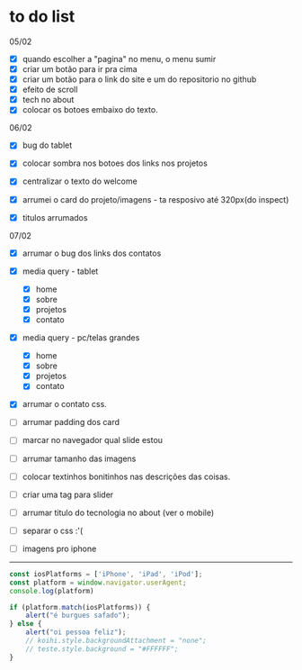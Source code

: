 # to do list

05/02
- [x] quando escolher a "pagina" no menu, o menu sumir
- [x] criar um botão para ir pra cima
- [x] criar um botão para o link do site e um do repositorio no github
- [x] efeito de scroll
- [x] tech no about
- [x] colocar os botoes embaixo do texto.

06/02
- [x] bug do tablet
- [x] colocar sombra nos botoes dos links nos projetos
- [x] centralizar o texto do welcome
- [x] arrumei o card do projeto/imagens - ta resposivo até 320px(do inspect)
- [x] titulos arrumados


07/02
- [x] arrumar o bug dos links dos contatos
- [x] media query - tablet
  - [x] home
  - [x] sobre
  - [x] projetos
  - [x] contato
- [x] media query - pc/telas grandes
  - [x]  home
  - [x] sobre
  - [x] projetos
  - [x] contato
- [x] arrumar o contato css.


- [ ] arrumar padding dos card
- [ ] marcar no navegador qual slide estou
- [ ] arrumar tamanho das imagens
- [ ] colocar textinhos bonitinhos nas descrições das coisas.
- [ ] criar uma tag para slider
- [ ] arrumar titulo do tecnologia no about (ver o mobile)
- [ ] separar o css :'(
- [ ] imagens pro iphone




---- 
```javascript
const iosPlatforms = ['iPhone', 'iPad', 'iPod'];
const platform = window.navigator.userAgent;
console.log(platform)

if (platform.match(iosPlatforms)) {
    alert("é burgues safado");
} else {
    alert("oi pessoa feliz");
    // koihi.style.backgroundAttachment = "none";
    // teste.style.background = "#FFFFFF";
}
```
